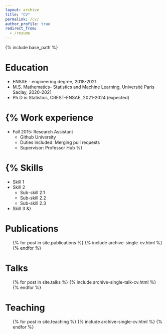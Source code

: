 ```yaml
---
layout: archive
title: "CV"
permalink: /cv/
author_profile: true
redirect_from:
  - /resume
---
```


{% include base_path %}

Education
======
* ENSAE - engineering degree, 2018-2021
* M.S. Mathematics- Statistics and Machine Learning, Université Paris Saclay, 2020-2021
* Ph.D in Statistics, CREST-ENSAE, 2021-2024 (expected)

{%
Work experience
======
* Fall 2015: Research Assistant
  * Github University
  * Duties included: Merging pull requests
  * Supervisor: Professor Hub %}
  
{%
Skills
======
* Skill 1
* Skill 2
  * Sub-skill 2.1
  * Sub-skill 2.2
  * Sub-skill 2.3
* Skill 3
&}

Publications
======
  <ul>{% for post in site.publications %}
    {% include archive-single-cv.html %}
  {% endfor %}</ul>
  
Talks
======
  <ul>{% for post in site.talks %}
    {% include archive-single-talk-cv.html %}
  {% endfor %}</ul>
  
Teaching
======
  <ul>{% for post in site.teaching %}
    {% include archive-single-cv.html %}
  {% endfor %}</ul>
